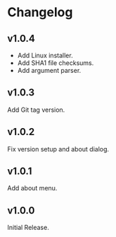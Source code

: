 # Changelog

## v1.0.4

* Add Linux installer.
* Add SHA1 file checksums.
* Add argument parser.

## v1.0.3

Add Git tag version.

## v1.0.2

Fix version setup and about dialog.

## v1.0.1

Add about menu.

## v1.0.0

Initial Release.
